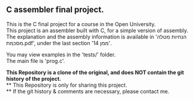 ## C assembler final project.
This is the C final project for a course in the Open University.\
This project is an assembler built with C, for a simple version of assembly.\
The explanation and the assembly information is available in 'הנחיות מטלה מסכמת.pdf', under the last section 'ממן 14'.

You may view examples in the 'tests/' folder.\
The main file is 'prog.c'.

**This Repository is a clone of the original, and does NOT contain the git history of the project.**\
** This Repository is only for sharing this project.\
** If the git history & comments are necessary, please contact me.
